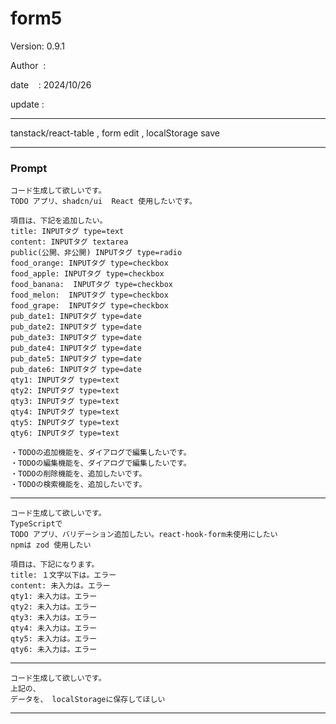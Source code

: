 ﻿# form5

 Version: 0.9.1

 Author  :
 
 date    : 2024/10/26

 update :

***

tanstack/react-table , form edit , localStorage save 

***
### Prompt

```
コード生成して欲しいです。
TODO アプリ、shadcn/ui  React 使用したいです。

項目は、下記を追加したい。
title: INPUTタグ type=text
content: INPUTタグ textarea
public(公開、非公開) INPUTタグ type=radio
food_orange: INPUTタグ type=checkbox
food_apple: INPUTタグ type=checkbox
food_banana:  INPUTタグ type=checkbox
food_melon:  INPUTタグ type=checkbox
food_grape:  INPUTタグ type=checkbox
pub_date1: INPUTタグ type=date
pub_date2: INPUTタグ type=date
pub_date3: INPUTタグ type=date
pub_date4: INPUTタグ type=date
pub_date5: INPUTタグ type=date
pub_date6: INPUTタグ type=date
qty1: INPUTタグ type=text
qty2: INPUTタグ type=text
qty3: INPUTタグ type=text
qty4: INPUTタグ type=text
qty5: INPUTタグ type=text
qty6: INPUTタグ type=text

・TODOの追加機能を、ダイアログで編集したいです。
・TODOの編集機能を、ダイアログで編集したいです。
・TODOの削除機能を、追加したいです。
・TODOの検索機能を、追加したいです。

```

***

```
コード生成して欲しいです。
TypeScriptで
TODO アプリ、バリデーション追加したい。react-hook-form未使用にしたい
npmは zod 使用したい

項目は、下記になります。
title: １文字以下は。エラー
content: 未入力は。エラー
qty1: 未入力は。エラー
qty2: 未入力は。エラー
qty3: 未入力は。エラー
qty4: 未入力は。エラー
qty5: 未入力は。エラー
qty6: 未入力は。エラー

```
***

```
コード生成して欲しいです。
上記の、
データを、 localStorageに保存してほしい

```

***
